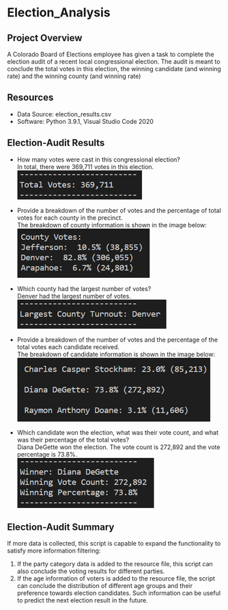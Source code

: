 # Election_Analysis
## Project Overview
A Colorado Board of Elections employee has given a task to complete the election audit of a recent local congressional election. The audit is meant to conclude the total votes in this election, the winning candidate (and winning rate) and the winning county (and winning rate)
  
## Resources
- Data Source: election_results.csv  
- Software: Python 3.9.1, Visual Studio Code 2020
  
## Election-Audit Results  
  
- How many votes were cast in this congressional election?  
In total, there were 369,711 votes in this election.  
![total_vote.png](image/total_vote.PNG)
  
- Provide a breakdown of the number of votes and the percentage of total votes for each county in the precinct.  
The breakdown of county information is shown in the image below:  
![county_vote_breakdown.png](image/county_vote_breakdown.PNG)

- Which county had the largest number of votes?  
Denver had the largest number of votes.  
![winning_county.png](image/winning_county.PNG)

- Provide a breakdown of the number of votes and the percentage of the total votes each candidate received.  
The breakdown of candidate information is shown in the image below:  
![candidate_vote_breakdown.png](image/candidate_vote_breakdown.PNG)

- Which candidate won the election, what was their vote count, and what was their percentage of the total votes?  
Diana DeGette won the election. The vote count is 272,892 and the vote percentage is 73.8%.  
![winning_candidate](image/winning_candidate.PNG)

## Election-Audit Summary
If more data is collected, this script is capable to expand the functionality to satisfy more information filtering:  
1. If the party category data is added to the resource file, this script can also conclude the voting results for different parties.  
2. If the age information of voters is added to the resource file, the script can conclude the distribution of different age groups and their preference towards election candidates. Such information can be useful to predict the next election result in the future.
